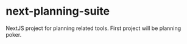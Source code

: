 # next-planning-suite
NextJS project for planning related tools. First project will be planning poker.
